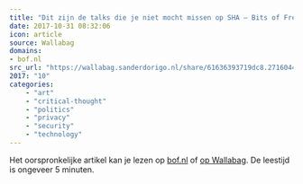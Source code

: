 ```yaml
---
title: "Dit zijn de talks die je niet mocht missen op SHA – Bits of Freedom"
date: 2017-10-31 08:32:06
icon: article
source: Wallabag
domains:
- bof.nl
src_url: "https://wallabag.sanderdorigo.nl/share/61636393719dc8.27160449"
2017: "10"
categories:
    - "art"
    - "critical-thought"
    - "politics"
    - "privacy"
    - "security"
    - "technology"
---
```

Het oorspronkelijke artikel kan je lezen op [bof.nl](https://www.bof.nl/2017/08/11/dit-zijn-de-talks-die-je-niet-mocht-missen-op-sha/) of [op Wallabag](https://wallabag.sanderdorigo.nl/share/61636393719dc8.27160449). De leestijd is ongeveer 5 minuten.